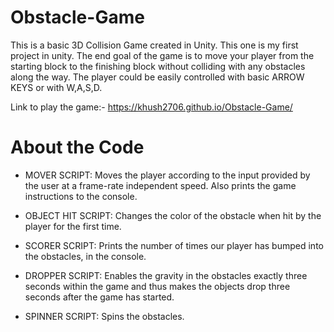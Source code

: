 # Obstacle-Game


This is a basic 3D Collision Game created in Unity. This one is my first project in unity. The end goal of the game is to move your player from the starting block to the finishing block without colliding with any obstacles along the way. The player could be easily controlled with basic ARROW KEYS or with W,A,S,D.

Link to play the game:- https://khush2706.github.io/Obstacle-Game/

# About the Code

* MOVER SCRIPT: Moves the player according to the input provided by the user at a frame-rate independent speed. Also prints the game instructions to the console.

* OBJECT HIT SCRIPT: Changes the color of the obstacle when hit by the player for the first time.

* SCORER SCRIPT: Prints the number of times our player has bumped into the obstacles, in the console.

* DROPPER SCRIPT: Enables the gravity in the obstacles exactly three seconds within the game and thus makes the objects drop three seconds after the game has started.

* SPINNER SCRIPT: Spins the obstacles.
